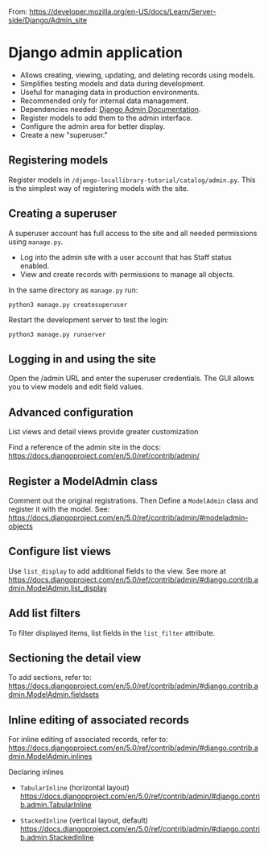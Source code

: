 From: https://developer.mozilla.org/en-US/docs/Learn/Server-side/Django/Admin_site

# Django admin application

- Allows creating, viewing, updating, and deleting records using models.
- Simplifies testing models and data during development.
- Useful for managing data in production environments.
- Recommended only for internal data management.
- Dependencies needed: [Django Admin Documentation](https://docs.djangoproject.com/en/5.0/ref/contrib/admin/).
- Register models to add them to the admin interface.
- Configure the admin area for better display.
- Create a new "superuser."

## Registering models

Register models in `/django-locallibrary-tutorial/catalog/admin.py`. This is the simplest way of registering models with the site.

##  Creating a superuser

A superuser account has full access to the site and all needed permissions using `manage.py`.

- Log into the admin site with a user account that has Staff status enabled.
- View and create records with permissions to manage all objects.

In the same directory as `manage.py` run:

`python3 manage.py createsuperuser`

Restart the development server to test the login:

`python3 manage.py runserver`

## Logging in and using the site

Open the /admin URL and enter the superuser credentials. The GUI allows you to view models and edit field values.

## Advanced configuration

List views and detail views provide greater customization

Find a reference of the admin site in the docs: https://docs.djangoproject.com/en/5.0/ref/contrib/admin/

## Register a ModelAdmin class

Comment out the original registrations. Then Define a `ModelAdmin` class and register it with the model. See: https://docs.djangoproject.com/en/5.0/ref/contrib/admin/#modeladmin-objects

## Configure list views

Use `list_display` to add additional fields to the view. See more at https://docs.djangoproject.com/en/5.0/ref/contrib/admin/#django.contrib.admin.ModelAdmin.list_display

## Add list filters

To filter displayed items, list fields in the `list_filter` attribute.

## Sectioning the detail view

To add sections, refer to: https://docs.djangoproject.com/en/5.0/ref/contrib/admin/#django.contrib.admin.ModelAdmin.fieldsets

## Inline editing of associated records

For inline editing of associated records, refer to: https://docs.djangoproject.com/en/5.0/ref/contrib/admin/#django.contrib.admin.ModelAdmin.inlines

Declaring inlines

- `TabularInline` (horizontal layout) https://docs.djangoproject.com/en/5.0/ref/contrib/admin/#django.contrib.admin.TabularInline

- `StackedInline` (vertical layout, default) https://docs.djangoproject.com/en/5.0/ref/contrib/admin/#django.contrib.admin.StackedInline
